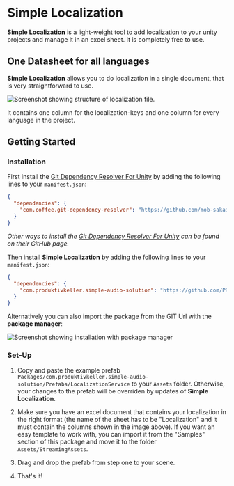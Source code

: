 # Simple Localization
**Simple Localization** is a light-weight tool to add localization to your unity projects and manage it in an excel sheet. It is completely free to use.

## One Datasheet for all languages

**Simple Localization** allows you to do localization in a single document, that is very straightforward to use.

![Screenshot showing structure of localization file.](./Images~/excel-example.png)

It contains one column for the localization-keys and one column for every language in the project.

## Getting Started

### Installation

First install the [Git Dependency Resolver For Unity]("https://github.com/mob-sakai/GitDependencyResolverForUnity") by adding the following lines to your `manifest.json`:


```json
{
  "dependencies": {
    "com.coffee.git-dependency-resolver": "https://github.com/mob-sakai/GitDependencyResolverForUnity.git"
  }
}
```

*Other ways to install the [Git Dependency Resolver For Unity]("https://github.com/mob-sakai/GitDependencyResolverForUnity") can be found on their GitHub page.*

Then install **Simple Localization** by adding the following lines to your `manifest.json`:

```json
{
  "dependencies": {
    "com.produktivkeller.simple-audio-solution": "https://github.com/PRODUKTIVKELLER/simple-localization.git"
  }
}
```

Alternatively you can also import the package from the GIT Url with the **package manager**:

![Screenshot showing installation with package manager](./Images~/add-package-from-git-url.png)


### Set-Up

1. Copy and paste the example prefab `Packages/com.produktivkeller.simple-audio-solution/Prefabs/LocalizationService` to your `Assets` folder. Otherwise, your changes to the prefab will be overriden by updates of **Simple Localization**.

2. Make sure you have an excel document that contains your localization in the right format (the name of the sheet has to be "Localization" and it must contain the columns shown in the image above). If you want an easy template to work with, you can import it from the "Samples" section of this package and move it to the folder `Assets/StreamingAssets`.

3. Drag and drop the prefab from step one to your scene.

4. That's it!